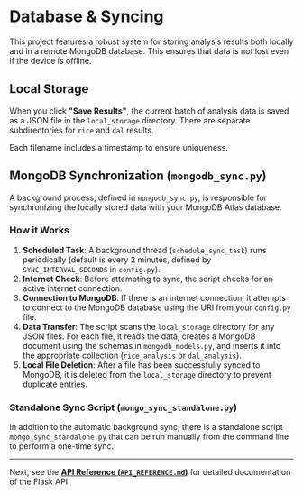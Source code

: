 # Database & Syncing

This project features a robust system for storing analysis results both locally and in a remote MongoDB database. This ensures that data is not lost even if the device is offline.

## Local Storage

When you click **"Save Results"**, the current batch of analysis data is saved as a JSON file in the `local_storage` directory. There are separate subdirectories for `rice` and `dal` results.

Each filename includes a timestamp to ensure uniqueness.

## MongoDB Synchronization (`mongodb_sync.py`)

A background process, defined in `mongodb_sync.py`, is responsible for synchronizing the locally stored data with your MongoDB Atlas database.

### How it Works

1.  **Scheduled Task**: A background thread (`schedule_sync_task`) runs periodically (default is every 2 minutes, defined by `SYNC_INTERVAL_SECONDS` in `config.py`).
2.  **Internet Check**: Before attempting to sync, the script checks for an active internet connection.
3.  **Connection to MongoDB**: If there is an internet connection, it attempts to connect to the MongoDB database using the URI from your `config.py` file.
4.  **Data Transfer**: The script scans the `local_storage` directory for any JSON files. For each file, it reads the data, creates a MongoDB document using the schemas in `mongodb_models.py`, and inserts it into the appropriate collection (`rice_analysis` or `dal_analysis`).
5.  **Local File Deletion**: After a file has been successfully synced to MongoDB, it is deleted from the `local_storage` directory to prevent duplicate entries.

### Standalone Sync Script (`mongo_sync_standalone.py`)

In addition to the automatic background sync, there is a standalone script `mongo_sync_standalone.py` that can be run manually from the command line to perform a one-time sync.

---

Next, see the [**API Reference (`API_REFERENCE.md`)**](./API_REFERENCE.md) for detailed documentation of the Flask API.
